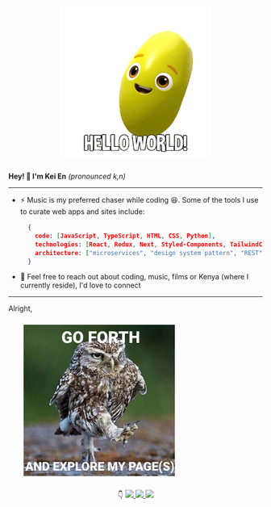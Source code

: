 <div align="center">
    <img src="./hello-world-beanie.gif"
        alt=""
        width="300"
        style="padding: 10px"
    >
</div>

**Hey! 👋 I'm Kei En** _(pronounced k,n)_

-------
- ⚡ Music is my preferred chaser while coding 😆. Some of the tools I use to curate web apps and sites include:
  ```json
    {
      code: [JavaScript, TypeScript, HTML, CSS, Python],
      technologies: [React, Redux, Next, Styled-Components, TailwindCSS, Node, Figma],
      architecture: ["microservices", "design system pattern", "REST"],
    }
  ```
- 💭 Feel free to reach out about coding, music, films or Kenya (where I currently reside), I'd love to connect

-------
Alright,

<div align="start">
    <img src="./goforth.jpeg"
        alt=""
        width="300"
        style="padding: 10px;margin-left: 20px;"
    >
</div>

<p align="center">
    👇
  <a href="https://twitter.com/kei_en_">
    <img src="https://img.shields.io/badge/-@kei_en_-14171A?style=flat-square&labelColor=14171A&logo=x&logoColor=white&link=https://twitter.com/kei_en_">
   <a/>
  <a href="https://www.linkedin.com/in/kei-en/">
    <img src="https://img.shields.io/badge/-@kei--en-blue?style=flat-square&logo=Linkedin&logoColor=white&link=https://www.linkedin.com/in/kei-en/">
  <a/>
   <a href="mailto:karanjajnjuguna@gmail.com">
    <img src="https://img.shields.io/badge/-karanjajnjuguna@gmail.com-c14438?style=flat-square&logo=Gmail&logoColor=white&link=mailto:karanjajnjuguna@gmail.com">
   <a/>
</p>
